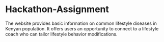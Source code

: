 # Hackathon-Assignment
The website provides basic information on common lifestyle diseases in Kenyan population.
It offers users an opportunity to connect to a lifestyle coach who can tailor lifestyle behavior modifications.
